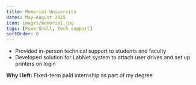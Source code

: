 ```yaml
---
title: Memorial University
dates: May–August 2015
icon: images/memorial.jpg
tags: [PowerShell, Tech support]
sortOrder: 0
---
```


-   Provided in-person technical support to students and faculty
-   Developed solution for LabNet system to attach user drives and set up printers on login

**Why I left:** Fixed-term paid internship as part of my degree
